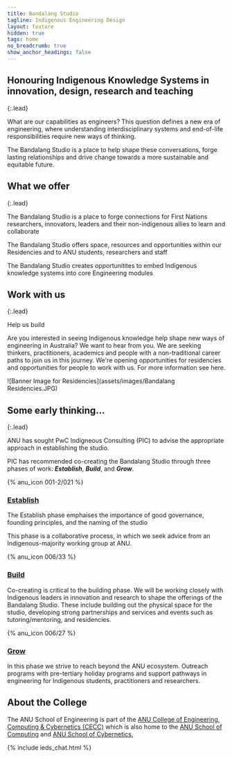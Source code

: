 ```yaml
---
title: Bandalang Studio 
tagline: Indigenous Engineering Design 
layout: feature
hidden: true
tags: home
no_breadcrumb: true
show_anchor_headings: false
---
```


## Honouring Indigenous Knowledge Systems in innovation, design, research and teaching

{:.lead}

What are our capabilities as engineers? This question defines a new era of engineering, where understanding interdisciplinary systems and end-of-life responsibilities require new ways of thinking.

The Bandalang Studio is a place to help shape these conversations, forge lasting relationships and drive change towards a more sustainable and equitable future.


## What we offer

{:.lead}

The Bandalang Studio is a place to forge connections for First Nations researchers, innovators, leaders and their non-indigenous allies to learn and collaborate

The Bandalang Studio offers space, resources and opportunities within our Residencies and to ANU students, researchers and staff

The Bandalang Studio creates opportunitites to embed Indigenous knowledge systems into core Engineering modules


## Work with us

{:.lead}

Help us build 

Are you interested in seeing Indigenous knowledge help shape new ways of engineering in Australia? We want to hear from you. We are seeking thinkers, practitioners, academics and people with a non-traditional career paths to join us in this journey. We're opening opportunities for residencies and opportunities for people to work with us. For more information see here.

![Banner Image for Residencies](assets/images/Bandalang Residencies.JPG)

## Some early thinking... 

{:.lead}

ANU has sought PwC Indigneous Consulting (PIC) to advise the appropriate approach in establishing the studio.

PIC has recommended co-creating the Bandalang Studio through three phases of work: ***Establish***, ***Build***, and ***Grow***. 

<style>
/* FIXME (duplicated across from cybernetics homepage) */
.img-container {
  display: grid;
  place-items: center;
}
.img-container img {
  width: 50%;
  margin-bottom: 1rem;
}
</style>

<div class="grid grid--3">
  <article markdown="1">

{% anu_icon 001-2/021 %}

### [Establish](#)

The Establish phase emphaises the importance of good governance, founding principles, and the naming of the studio

This phase is a collaborative process, in which we seek advice from an Indigenous-majority working group at ANU.

  </article>

  <article markdown="1">

{% anu_icon 006/33 %}

### [Build](#)

Co-creating is critical to the building phase. We will be working closely with Indigenous leaders in innovation and research to shape the offerings of the Bandalang Studio. These include building out the physical space for the studio, developing strong partnerships and services and events such as tutoring/mentoring, and residencies.

  </article>

  <article markdown="1">

{% anu_icon 006/27 %}

### [Grow](#)

In this phase we strive to reach beyond the ANU ecosystem. Outreach programs with pre-tertiary holiday programs and support pathways in engineering for Indigenous students, practitioners and researchers.

  </article>

</div>


## About the College 


The ANU School of Engineering is part of the [ANU College of Engineering, Computing & Cybernetics (CECC)]( https://cecs.anu.edu.au/) which is also home to the [ANU School of Computing](https://comp.anu.edu.au/) and [ANU School of Cybernetics.](https://cybernetics.anu.edu.au)




{% include ieds_chat.html %}
